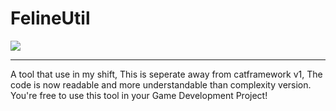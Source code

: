 <h1>FelineUtil</h1>
<img src="https://img.shields.io/static/v1?label=version&message=+catframework+v1.0.0&color=2ea44f"></img>
<hr class="solid">
A tool that use in my shift, This is seperate away from catframework v1, The code is now readable and more understandable than complexity version.
You're free to use this tool in your Game Development Project! 
